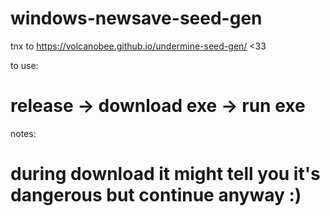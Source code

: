 # windows-newsave-seed-gen

tnx to https://volcanobee.github.io/undermine-seed-gen/ <33

to use:
# release -> download exe -> run exe

notes:
# during download it might tell you it's dangerous but continue anyway :)
